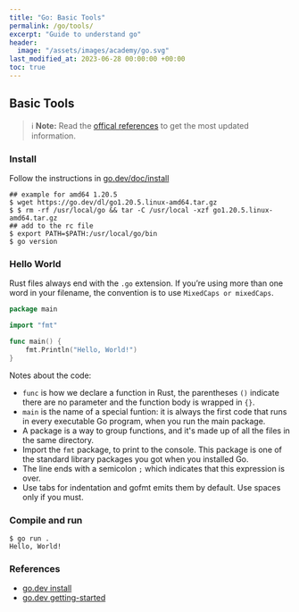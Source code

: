 ```yaml
---
title: "Go: Basic Tools"
permalink: /go/tools/
excerpt: "Guide to understand go"
header:
  image: "/assets/images/academy/go.svg"
last_modified_at: 2023-06-28 00:00:00 +00:00
toc: true
---
```



## Basic Tools

> :information_source: **Note:** Read the [offical references](https://go.dev/learn) to get the most updated information.

### Install

Follow the instructions in [go.dev/doc/install](https://go.dev/doc/install)

```console
## example for amd64 1.20.5
$ wget https://go.dev/dl/go1.20.5.linux-amd64.tar.gz
$ $ rm -rf /usr/local/go && tar -C /usr/local -xzf go1.20.5.linux-amd64.tar.gz
## add to the rc file
$ export PATH=$PATH:/usr/local/go/bin
$ go version
```

### Hello World

Rust files always end with the `.go` extension.
If you’re using more than one word in your filename, the convention is to use `MixedCaps or mixedCaps`.

```go
package main

import "fmt"

func main() {
    fmt.Println("Hello, World!")
}
```

Notes about the code:

* `func` is how we declare a function in Rust, the parentheses `()` indicate there are no parameter and  the function body is wrapped in `{}`.
* `main` is the name of a special funtion: it is always the first code that runs in every executable Go program, when you run the main package.
* A package is a way to group functions, and it's made up of all the files in the same directory.
* Import the `fmt` package, to print to the console. This package is one of the standard library packages you got when you installed Go.
* The line ends with a semicolon `;` which indicates that this expression is over.
* Use tabs for indentation and gofmt emits them by default. Use spaces only if you must.

### Compile and run

```console
$ go run .
Hello, World!
```

### References
* [go.dev install](https://go.dev/doc/install)
* [go.dev getting-started](https://go.dev/doc/tutorial/getting-started)
